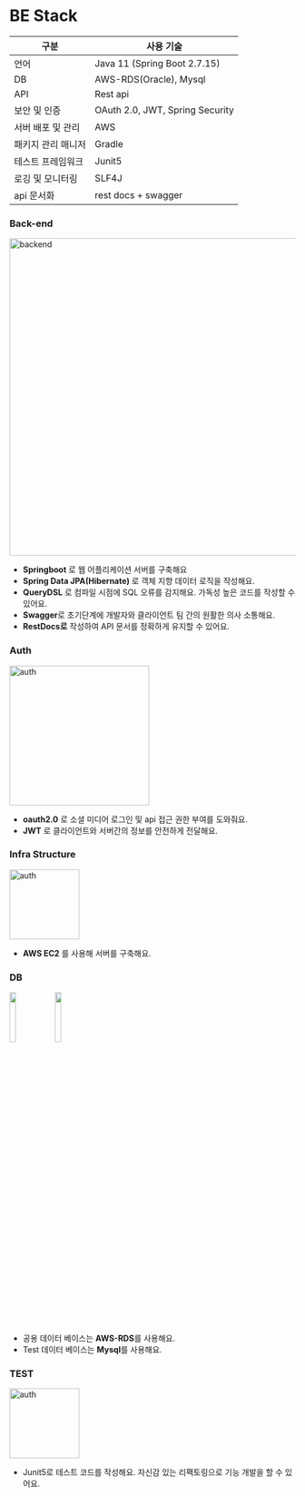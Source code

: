 # BE Stack
| 구분 | 사용 기술 |
| --- | --- |
| 언어 | Java 11 (Spring Boot 2.7.15) |
| DB | AWS-RDS(Oracle), Mysql  |
| API | Rest api  |
| 보안 및 인증 | OAuth 2.0, JWT, Spring Security |
| 서버 배포 및 관리 | AWS |
| 패키지 관리 매니저 | Gradle |
| 테스트 프레임워크 | Junit5 |
| 로깅 및 모니터링 | SLF4J |
| api 문서화 | rest docs + swagger |


### **Back-end**

<img width="559" alt="backend" src="https://github.com/Al-ways/Al-ways-BE/assets/91714677/ec25544c-5fd3-4edb-9223-78cdd4d39105">

- **Springboot** 로 웹 어플리케이션 서버를 구축해요
- **Spring Data JPA(Hibernate)** 로 객체 지향 데이터 로직을 작성해요.
- **QueryDSL** 로 컴파일 시점에 SQL 오류를 감지해요. 가독성 높은 코드를 작성할 수 있어요.
- **Swagger**로 초기단계에 개발자와 클라이언트 팀 간의 원활한 의사 소통해요.
- **RestDocs로** 작성하여 API 문서를 정확하게 유지할 수 있어요.

### Auth
<img width="246" alt="auth" src="https://github.com/Al-ways/Al-ways-BE/assets/91714677/3965cf97-1f6a-4445-a353-14e8f013f426">

- **oauth2.0** 로 소셜 미디어 로그인 및 api 접근 권한 부여를 도와줘요.
- **JWT** 로 클라이언트와 서버간의 정보를 안전하게 전달해요.

### **Infra Structure**
<img width="123" alt="auth" src="https://github.com/Al-ways/Al-ways-BE/assets/91714677/36fa3db2-3e98-47f0-9755-2c926a1e1bd6">

- **AWS EC2** 를 사용해 서버를 구축해요.

### **DB**
<p>
  <img src="https://github.com/Al-ways/Al-ways-BE/assets/91714677/06215b4e-5238-4672-8c8e-8a038e2e4d94" align ="center" width="15%">
  <img src="https://github.com/Al-ways/Al-ways-BE/assets/91714677/57e9e30c-260f-485c-be87-1daed7d7e228" align ="center" width="15%">
</p>

- 공용 데이터 베이스는 **AWS-RDS**를 사용해요.
- Test 데이터 베이스는 **Mysql**를 사용해요.

### **TEST**
<img width="123" alt="auth" src="https://github.com/Al-ways/Al-ways-BE/assets/91714677/ad261b1f-e4e2-4574-ad61-a1dc3138830e">

- Junit5로 테스트 코드를 작성해요. 자신감 있는 리팩토링으로 기능 개발을 할 수 있어요.

